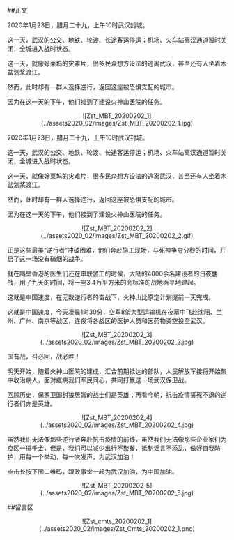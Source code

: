 ##正文

2020年1月23日，腊月二十九，上午10时武汉封城。

这一天，武汉的公交、地铁、轮渡、长途客运停运；机场、火车站离汉通道暂时关闭，全城进入战时状态。

这一天，就像好莱坞的灾难片，很多民众想方设法的逃离武汉，甚至还有人坐着木盆划桨渡江。

然而，此时却有一群人选择逆行，返回这座被恐惧支配的城市。

因为在这一天的下午，他们接到了建设火神山医院的任务。

 <div align="center">![Zst_MBT_20200202_1](../assets2020_02/images/Zst_MBT_20200202_1.jpg)</div>

2020年1月23日，腊月二十九，上午10时武汉封城。

这一天，武汉的公交、地铁、轮渡、长途客运停运；机场、火车站离汉通道暂时关闭，全城进入战时状态。

这一天，就像好莱坞的灾难片，很多民众想方设法的逃离武汉，甚至还有人坐着木盆划桨渡江。

然而，此时却有一群人选择逆行，返回这座被恐惧支配的城市。

因为在这一天的下午，他们接到了建设火神山医院的任务。

 <div align="center">![Zst_MBT_20200202_2](../assets2020_02/images/Zst_MBT_20200202_2.gif)</div>

正是这些最美“逆行者”冲破困难，他们奔赴施工现场，与死神争夺分秒的时间，开启了这一场没有硝烟的战争。

就在隔壁香港的医生们还在串联罢工的时候，大陆的4000余名建设者的日夜鏖战，用了九天的时间，将一座3.4万平方米的高标准的战地医平地建起。

这就是中国速度，在无数逆行者的奋战下，火神山比原定计划提前一天完成。

这就是中国速度，今天凌晨1时30分，空军8架大型运输机在夜幕中飞赴沈阳、兰州、广州、南京等战区，连夜将各战区的医护人员和医药物资空投至武汉。

 <div align="center">![Zst_MBT_20200202_3](../assets2020_02/images/Zst_MBT_20200202_3.jpg)</div>

国有战，召必回，战必胜！

明天开始，随着火神山医院的建成，汇合前期抵达的部队，人民解放军接将开始集中收治病人，面对疫病我们军民同心，共同打赢这一场武汉保卫战。

回顾历史，保家卫国封狼居胥的战士们是英雄；再看今朝，抗击疫情誓死不退的逆行者们亦是英雄。

 <div align="center">![Zst_MBT_20200202_4](../assets2020_02/images/Zst_MBT_20200202_4.jpg)</div>

虽然我们无法像那些逆行者奔赴抗击疫情的前线，虽然我们无法像那些企业家们为疫区一掷千金，但是，我们可以减少出行不聚餐，抵制谣言不添乱，做好自我防护，用每一个举动，每一次发声，为武汉加油！

点击长按下图二维码，跟政事堂一起为武汉加油，为中国加油。

 <div align="center">![Zst_MBT_20200202_5](../assets2020_02/images/Zst_MBT_20200202_5.jpg)</div>

##留言区
 <div align="center">![Zst_cmts_20200202_1](../assets2020_02/images/Zst_Cmts_20200202_1.png)</div>